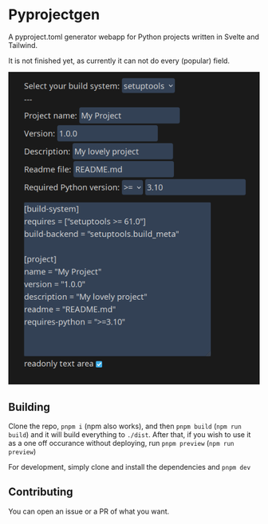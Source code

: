 # Pyprojectgen

A pyproject.toml generator webapp for Python projects written in Svelte and Tailwind.

It is not finished yet, as currently it can not do every (popular) field.

![screenshot of the pyprojectgen ui](assets/readmescreenshot.png)

## Building

Clone the repo, `pnpm i` (npm also works), and then `pnpm build` (`npm run build`) and it will build everything to `./dist`. After that, if you wish to use it as a one off occurance without deploying, run `pnpm preview` (`npm run preview`)

For development, simply clone and install the dependencies and `pnpm dev`

## Contributing

You can open an issue or a PR of what you want.
